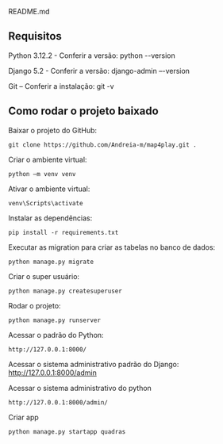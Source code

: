 README.md 

## Requisitos 

Python 3.12.2 - Conferir a versão: python --version 

Django 5.2 - Conferir a versão: django-admin –-version 

Git – Conferir a instalação: git -v 

 

## Como rodar o projeto baixado 

Baixar o projeto do GitHub:

    git clone https://github.com/Andreia-m/map4play.git .


Criar o ambiente virtual:  

    python –m venv venv 

 
Ativar o ambiente virtual: 

    venv\Scripts\activate 

 
Instalar as dependências: 

    pip install -r requirements.txt


Executar as migration para criar as tabelas no banco de dados: 

    python manage.py migrate 


Criar o super usuário: 

    python manage.py createsuperuser 
 

Rodar o projeto: 

    python manage.py runserver 

 
Acessar o padrão do Python: 

    http://127.0.0.1:8000/ 


Acessar o sistema administrativo padrão do Django:
    http://127.0.0.1:8000/admin


 



 

Acessar o sistema administrativo do python  

    http://127.0.0.1:8000/admin/ 

 

Criar app 

    python manage.py startapp quadras
